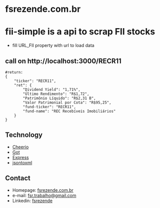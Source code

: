 fsrezende.com.br
======
**fii-simple** is a api to scrap FII stocks
======
* fill URL_FII property with url to load data

## call on http://localhost:3000/RECR11
```
#return: 
{
	"ticker": "RECR11",
	"ret": {
		"Dividend Yield": "1,71%",
		"Último Rendimento": "R$1,72",
		"Patrimônio Líquido": "R$2,31 B",
		"Valor Patrimonial por Cota": "R$95,25",
		"fund-ticker": "RECR11",
		"fund-name": "REC Recebíveis Imobiliários"
	}
}
```
## Technology
* [Cheerio](https://cheerio.js.org/)
* [Got](https://github.com/sindresorhus/got)
* [Express](https://expressjs.com/)
* [jsontoxml](https://github.com/soldair/node-jsontoxml/)

## Contact
* Homepage: [fsrezende.com.br](https://fsrezende.com.br/)
* e-mail: fsr.trabalho@gmail.com
* Linkedin: [fsrezende](https://www.linkedin.com/in/fsrezende)

